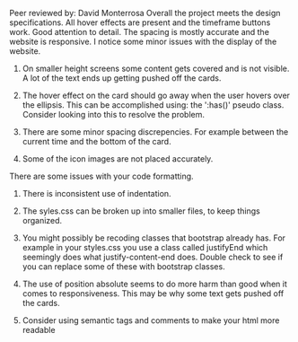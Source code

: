 


Peer reviewed by: David Monterrosa
Overall the project meets the design specifications. All hover effects are present and the timeframe buttons work. Good attention to detail. The spacing is mostly accurate and the website is responsive. I notice some minor issues with the display of the website.
1. On smaller height screens some content gets covered and is not visible. A lot of the text ends up getting pushed off the cards.
<!-- 2 has been fixed -->
2. The hover effect on the card should go away when the user hovers over the ellipsis. This can be accomplished using: the ':has()' pseudo class. Consider looking into this to resolve the problem. 

3. There are some minor spacing discrepencies. For example between the current time and the bottom of the card.

4. Some of the icon images are not placed accurately.

There are some issues with your code formatting.
1. There is inconsistent use of indentation.

2. The syles.css can be broken up into smaller files, to keep things organized.

3. You might possibly be recoding classes that bootstrap already has. For example in your styles.css you use a class called justifyEnd which seemingly does what justify-content-end does. Double check to see if you can replace some of these with bootstrap classes.

4. The use of position absolute seems to do more harm than good when it comes to responsiveness. This may be why some text gets pushed off the cards.

5. Consider using semantic tags and comments to make your html more readable